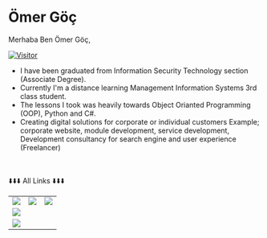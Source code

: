 # Ömer Göç
Merhaba Ben Ömer Göç,
<br/>

[![Visitor](https://visitor-badge.laobi.icu/badge?page_id=1boole.1boole)](#)

* I have been graduated from Information Security Technology section (Associate Degree). <br/>
* Currently I'm a distance learning Management Information Systems 3rd class
student. <br/>
* The lessons I took was heavily towards Object Orianted Programming (OOP), Python and C#. <br/>
* Creating digital solutions for corporate or individual customers 
Example; corporate website, module development, service development,
Development consultancy for search engine and user experience (Freelancer)<br/>
 <br/>


<br/>


<table class="center">
<tr> 
          ⬇️⬇️⬇️ All Links ⬇️⬇️⬇️
 </tr>
<tr>
  <td><a href="https://youtube.com/">
<img src="https://img.shields.io/badge/YouTube-FF0000?style=for-the-badge&logo=youtube&logoColor=white">
</a> 
<td><a href="https://twitch.tv/">
<img src="https://img.shields.io/badge/Twitch-9146FF?style=for-the-badge&logo=twitch&logoColor=white">
</a>
<td><a href="#">
<img src="https://img.shields.io/badge/Discord-7289DA?style=for-the-badge&logo=discord&logoColor=white">
  </a> </tr>
  <tr>
</td>
<td><a href="https://github.com/omergoc">
<img src="https://img.shields.io/badge/GitHub-100000?style=for-the-badge&logo=github&logoColor=white">
  </a> </tr>
  <tr>
<td><a href="https://www.linkedin.com/in/omergoc/">
<img src="https://img.shields.io/badge/LinkedIn-0077B5?style=for-the-badge&logo=linkedin&logoColor=white">
</a> 
 </td>
  </tr>
</table>

</br>

<br/><br/>

